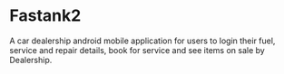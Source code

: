 # Fastank2
A car dealership android mobile application for users to login their fuel, service and repair details, book for service and see items on sale by Dealership.
